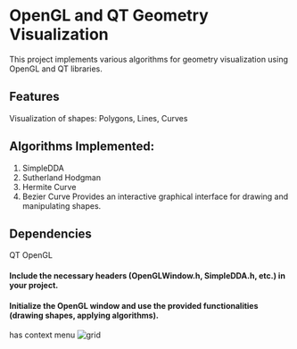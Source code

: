# OpenGL and QT Geometry Visualization
This project implements various algorithms for geometry visualization using OpenGL and QT libraries.
 
## Features
Visualization of shapes: Polygons, Lines, Curves
## Algorithms Implemented:
1. SimpleDDA
2. Sutherland Hodgman
3. Hermite Curve
4. Bezier Curve
Provides an interactive graphical interface for drawing and manipulating shapes.
## Dependencies
QT
OpenGL
 
 
#### Include the necessary headers (OpenGLWindow.h, SimpleDDA.h, etc.) in your project.
#### Initialize the OpenGL window and use the provided functionalities (drawing shapes, applying algorithms).

has context menu
![grid](https://github.com/mvanadana/Visualizer_1/assets/149364066/7a98f10b-5470-4a57-8ed7-ddf7ccfd04aa)
